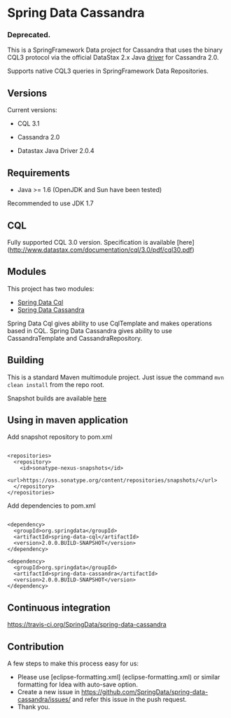 Spring Data Cassandra
=====================

### Deprecated.

This is a SpringFramework Data project for Cassandra that uses the binary CQL3 protocol via
the official DataStax 2.x Java [driver](https://github.com/datastax/java-driver) for Cassandra 2.0.

Supports native CQL3 queries in SpringFramework Data Repositories.

Versions
--------

Current versions:

 - CQL 3.1

 - Cassandra 2.0

 - Datastax Java Driver 2.0.4


Requirements
--------

  - Java >= 1.6 (OpenJDK and Sun have been tested)

Recommended to use JDK 1.7

CQL
--------

Fully supported CQL 3.0 version. Specification is available [here] (http://www.datastax.com/documentation/cql/3.0/pdf/cql30.pdf)

Modules
--------

This project has two modules:
 - [Spring Data Cql](cql)
 - [Spring Data Cassandra](cassandra)

Spring Data Cql gives ability to use CqlTemplate and makes operations based in CQL.
Spring Data Cassandra gives ability to use CassandraTemplate and CassandraRepository.

Building
--------
This is a standard Maven multimodule project.  Just issue the command `mvn clean install` from the repo root.

Snapshot builds are available [here](https://oss.sonatype.org/index.html#nexus-search;quick~org.springdata)

Using in maven application
-------

Add snapshot repository to pom.xml

```

<repositories>
  <repository>
    <id>sonatype-nexus-snapshots</id>
    <url>https://oss.sonatype.org/content/repositories/snapshots/</url>
  </repository>
</repositories>

```

Add dependencies to pom.xml

```

<dependency>
  <groupId>org.springdata</groupId>
  <artifactId>spring-data-cql</artifactId>
  <version>2.0.0.BUILD-SNAPSHOT</version>
</dependency>

<dependency>
  <groupId>org.springdata</groupId>
  <artifactId>spring-data-cassandra</artifactId>
  <version>2.0.0.BUILD-SNAPSHOT</version>
</dependency>

```


Continuous integration
--------
https://travis-ci.org/SpringData/spring-data-cassandra


Contribution
--------

A few steps to make this process easy for us:

 - Please use [eclipse-formatting.xml] (eclipse-formatting.xml) or similar formatting for Idea with auto-save option.
 - Create a new issue in https://github.com/SpringData/spring-data-cassandra/issues/ and refer this issue in the push request.
 - Thank you.
